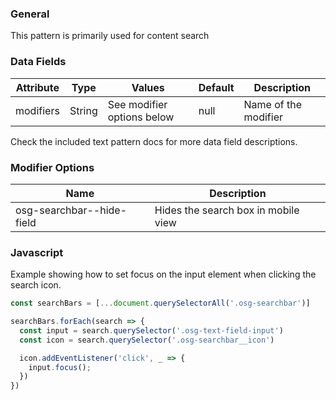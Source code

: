 ### General
This pattern is primarily used for content search

### Data Fields
| Attribute | Type | Values | Default | Description |
|---|---|---|---|---|
| modifiers | String | See modifier options below | null | Name of the modifier |

Check the included text pattern docs for more data field descriptions.

### Modifier Options
| Name | Description |
|------|-------------|
| osg-searchbar--hide-field | Hides the search box in mobile view |

### Javascript
Example showing how to set focus on the input element when clicking the search icon.
```javascript
const searchBars = [...document.querySelectorAll('.osg-searchbar')]

searchBars.forEach(search => {
  const input = search.querySelector('.osg-text-field-input')
  const icon = search.querySelector('.osg-searchbar__icon')

  icon.addEventListener('click', _ => {
    input.focus();
  })
})
```
